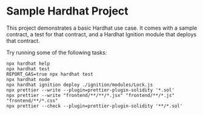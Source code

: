 # Sample Hardhat Project

This project demonstrates a basic Hardhat use case. It comes with a sample contract, a test for that contract, and a Hardhat Ignition module that deploys that contract.

Try running some of the following tasks:

```shell
npx hardhat help
npx hardhat test
REPORT_GAS=true npx hardhat test
npx hardhat node
npx hardhat ignition deploy ./ignition/modules/Lock.js
npx prettier --write --plugin=prettier-plugin-solidity '*.sol'
npx prettier --write "frontend/**/**/*.jsx" "frontend/**/*.js" "frontend/**/*.css" 
npx prettier --check --plugin=prettier-plugin-solidity '**/*.sol'
```
